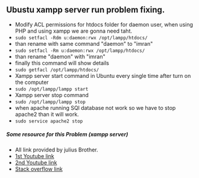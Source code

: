 ## Ubustu xampp server run problem fixing.

- Modify ACL permissions for htdocs folder for daemon user, when using PHP and
  using xampp we are gonna need taht.
- `sudo setfacl -Rdm u:daemon:rwx /opt/lampp/htdocs/`
- than rename with same command "daemon" to "imran"
- `sudo setfacl -Rm u:daemon:rwx /opt/lampp/htdocs/`
- than rename "daemon" with "imran"
- finally this command will show details
- `sudo getfacl /opt/lampp/htdocs/`
- Xampp server start command in Ubuntu every single time after turn on the
  computer
- `sudo /opt/lampp/lampp start`
- Xampp server stop command
- `sudo /opt/lampp/lampp stop`
- when apache running SQl database not work so we have to stop apache2 than it
  will work.
- `sudo service apache2 stop`

##### Some resource for this Problem (xampp server)

- All link provided by julius Brother.
- [1st Youtube link](https://youtu.be/yVL9UbHN_Z0?si=E3PWD9Ht1d4_BMgN)
- [2nd Youtube link](https://youtu.be/5LNSJYi6ITs?si=4V33rEc2RM3aGEvE)
- [Stack overflow link](https://stackoverflow.com/questions/60678203/is-it-possible-to-use-live-server-for-php-with-autoreload-on-save)
